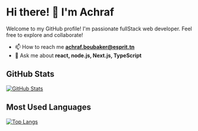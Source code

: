 # Hi there! 👋 I'm Achraf

Welcome to my GitHub profile! I'm passionate fullStack web developer. Feel free to explore and collaborate!


- 📫 How to reach me **achraf.boubaker@esprit.tn**
- 💬 Ask me about **react, node.js, Next.js, TypeScript**

## GitHub Stats

[![GitHub Stats](https://github-readme-stats.vercel.app/api?username=physixgod&show_icons=true&theme=radical)](https://github.com/anuraghazra/github-readme-stats)

## Most Used Languages

[![Top Langs](https://github-readme-stats.vercel.app/api/top-langs/?username=physixgod&layout=donut)](https://github.com/anuraghazra/github-readme-stats)


